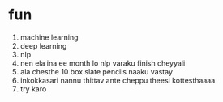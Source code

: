 # fun

1) machine learning
2) deep learning
3) nlp
4) nen ela ina ee month lo nlp varaku finish cheyyali
5) ala chesthe 10 box slate pencils naaku vastay
6) inkokkasari nannu thittav ante cheppu theesi kottesthaaaa
7) try karo